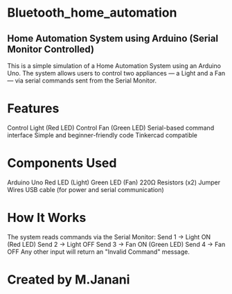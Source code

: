 # Bluetooth_home_automation

## Home Automation System using Arduino (Serial Monitor Controlled)

This is a simple simulation of a Home Automation System using an Arduino Uno. The system allows users to control two appliances — a Light and a Fan — via serial commands sent from the Serial Monitor.

# Features
 
 Control Light (Red LED)
 Control Fan (Green LED)
 Serial-based command interface
 Simple and beginner-friendly code
 Tinkercad compatible

# Components Used

Arduino Uno
Red LED (Light)
Green LED (Fan)
220Ω Resistors (x2)
Jumper Wires
USB cable (for power and serial communication)

# How It Works

The system reads commands via the Serial Monitor:
Send 1 → Light ON (Red LED)
Send 2 → Light OFF
Send 3 → Fan ON (Green LED)
Send 4 → Fan OFF
Any other input will return an "Invalid Command" message.

# Created by M.Janani
